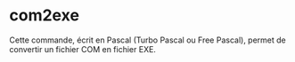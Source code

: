 # com2exe
Cette commande, écrit en Pascal (Turbo Pascal ou Free Pascal), permet de convertir un fichier COM en fichier EXE.
